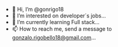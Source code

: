 - 👋 Hi, I’m @gonrigo18
- 👀 I’m interested on developer´s jobs...
- 🌱 I’m currently learning Full stack...
- 📫 How to reach me, send a message to gonzalo.rigobello18@gmail.com...

<!---
gonrigo18/gonrigo18 is a ✨ special ✨ repository because its `README.md` (this file) appears on your GitHub profile.
You can click the Preview link to take a look at your changes.
--->
